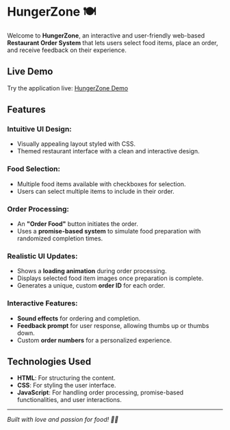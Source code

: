 # HungerZone 🍽️

Welcome to **HungerZone**, an interactive and user-friendly web-based **Restaurant Order System** that lets users select food items, place an order, and receive feedback on their experience.

## Live Demo
Try the application live: [HungerZone Demo](https://food-order-aniket.netlify.app/)

## Features

### Intuitive UI Design:
- Visually appealing layout styled with CSS.
- Themed restaurant interface with a clean and interactive design.

### Food Selection:
- Multiple food items available with checkboxes for selection.
- Users can select multiple items to include in their order.

### Order Processing:
- An **"Order Food"** button initiates the order.
- Uses a **promise-based system** to simulate food preparation with randomized completion times.

### Realistic UI Updates:
- Shows a **loading animation** during order processing.
- Displays selected food item images once preparation is complete.
- Generates a unique, custom **order ID** for each order.

### Interactive Features:
- **Sound effects** for ordering and completion.
- **Feedback prompt** for user response, allowing thumbs up or thumbs down.
- Custom **order numbers** for a personalized experience.

## Technologies Used
- **HTML**: For structuring the content.
- **CSS**: For styling the user interface.
- **JavaScript**: For handling order processing, promise-based functionalities, and user interactions.

---

*Built with love and passion for food! 🍔🍟*

